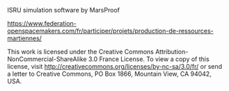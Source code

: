 ISRU simulation software by MarsProof

https://www.federation-openspacemakers.com/fr/participer/projets/production-de-ressources-martiennes/

This work is licensed under the Creative Commons Attribution-NonCommercial-ShareAlike 3.0 France License. To view a copy of this license, visit http://creativecommons.org/licenses/by-nc-sa/3.0/fr/ or send a letter to Creative Commons, PO Box 1866, Mountain View, CA 94042, USA.